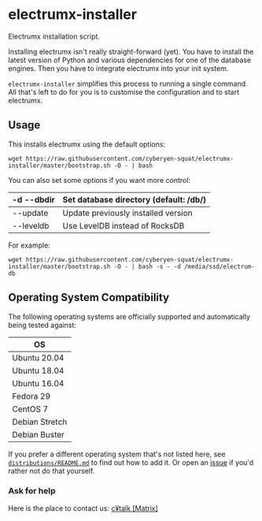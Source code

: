 # electrumx-installer

Electrumx installation script.

Installing electrumx isn't really straight-forward (yet). You have to install the latest version of Python and various dependencies for one of the database engines. Then you have to integrate electrumx into your init system.

`electrumx-installer` simplifies this process to running a single command. All that's left to do for you
is to customise the configuration and to start electrumx.

## Usage

This installs electrumx using the default options:

	wget https://raw.githubusercontent.com/cyberyen-squat/electrumx-installer/master/bootstrap.sh -O - | bash

You can also set some options if you want more control:

| -d --dbdir | Set database directory (default: /db/) |
|------------|----------------------------------------|
| --update   | Update previously installed version    |
| --leveldb  | Use LevelDB instead of RocksDB         |

For example:

	wget https://raw.githubusercontent.com/cyberyen-squat/electrumx-installer/master/bootstrap.sh -O - | bash -s - -d /media/ssd/electrum-db


## Operating System Compatibility

The following operating systems are officially supported and automatically being tested against:

| OS             |
|----------------|
| Ubuntu 20.04   |
| Ubuntu 18.04   |
| Ubuntu 16.04   |
| Fedora 29      |
| CentOS 7       |
| Debian Stretch |
| Debian Buster  |


If you prefer a different operating system that's not listed here, see
[`distributions/README.md`](https://github.com/cyberyen-squat/electrumx-installer/blob/master/distributions/README.md) to find out how to add it.
Or open an [issue](https://github.com/cyberyen-squat/electrumx-installer/issues/new) if you'd rather not do that yourself.


### Ask for help

Here is the place to contact us:
[c¥talk [Matrix]](https://matrix.to/#/#cykuza-cytalk:matrix.org)
